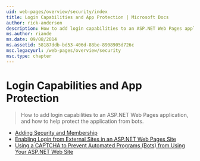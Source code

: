 ```yaml
---
uid: web-pages/overview/security/index
title: Login Capabilities and App Protection | Microsoft Docs
author: rick-anderson
description: How to add login capabilities to an ASP.NET Web Pages application, and how to help protect the application from bots.
ms.author: riande
ms.date: 09/08/2014
ms.assetid: 58187ddb-bd53-406d-88be-8908905d726c
msc.legacyurl: /web-pages/overview/security
msc.type: chapter
---
```

# Login Capabilities and App Protection

> How to add login capabilities to an ASP.NET Web Pages application, and how to help protect the application from bots.

- [Adding Security and Membership](16-adding-security-and-membership.md)
- [Enabling Login from External Sites in an ASP.NET Web Pages Site](enabling-login-from-external-sites-in-an-aspnet-web-pages-site.md)
- [Using a CAPTCHA to Prevent Automated Programs (Bots) from Using Your ASP.NET Web Site](using-a-catpcha-to-prevent-automated-programs-bots-from-using-your-aspnet-web-site.md)
